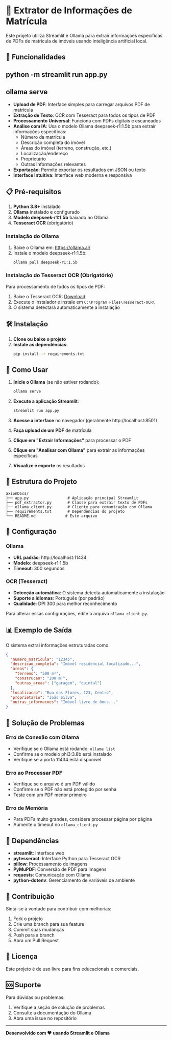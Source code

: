 # 📄 Extrator de Informações de Matrícula

Este projeto utiliza Streamlit e Ollama para extrair informações específicas de PDFs de matrícula de imóveis usando inteligência artificial local.

## 🚀 Funcionalidades

## python -m streamlit run app.py
## ollama serve

- **Upload de PDF**: Interface simples para carregar arquivos PDF de matrícula
- **Extração de Texto**: OCR com Tesseract para todos os tipos de PDF
- **Processamento Universal**: Funciona com PDFs digitais e escaneados
- **Análise com IA**: Usa o modelo Ollama deepseek-r1:1.5b para extrair informações específicas:
  - Número da matrícula
  - Descrição completa do imóvel
  - Áreas do imóvel (terreno, construção, etc.)
  - Localização/endereço
  - Proprietário
  - Outras informações relevantes
- **Exportação**: Permite exportar os resultados em JSON ou texto
- **Interface Intuitiva**: Interface web moderna e responsiva

## 📋 Pré-requisitos

1. **Python 3.8+** instalado
2. **Ollama** instalado e configurado
3. **Modelo deepseek-r1:1.5b** baixado no Ollama
4. **Tesseract OCR** (obrigatório)

### Instalação do Ollama

1. Baixe o Ollama em: https://ollama.ai/
2. Instale o modelo deepseek-r1:1.5b:
   ```bash
   ollama pull deepseek-r1:1.5b
   ```

### Instalação do Tesseract OCR (Obrigatório)

Para processamento de todos os tipos de PDF:

1. Baixe o Tesseract OCR: [Download](https://github.com/UB-Mannheim/tesseract/wiki)
2. Execute o instalador e instale em `C:\Program Files\Tesseract-OCR\`
3. O sistema detectará automaticamente a instalação

## 🛠️ Instalação

1. **Clone ou baixe o projeto**
2. **Instale as dependências**:
   ```bash
   pip install -r requirements.txt
   ```

## 🚀 Como Usar

1. **Inicie o Ollama** (se não estiver rodando):
   ```bash
   ollama serve
   ```

2. **Execute a aplicação Streamlit**:
   ```bash
   streamlit run app.py
   ```

3. **Acesse a interface** no navegador (geralmente http://localhost:8501)

4. **Faça upload de um PDF** de matrícula

5. **Clique em "Extrair Informações"** para processar o PDF

6. **Clique em "Analisar com Ollama"** para extrair as informações específicas

7. **Visualize e exporte** os resultados

## 📁 Estrutura do Projeto

```
axionDocs/
├── app.py                 # Aplicação principal Streamlit
├── pdf_extractor.py       # Classe para extrair texto de PDFs
├── ollama_client.py       # Cliente para comunicação com Ollama
├── requirements.txt       # Dependências do projeto
└── README.md             # Este arquivo
```

## 🔧 Configuração

### Ollama
- **URL padrão**: http://localhost:11434
- **Modelo**: deepseek-r1:1.5b
- **Timeout**: 300 segundos

### OCR (Tesseract)
- **Detecção automática**: O sistema detecta automaticamente a instalação
- **Suporte a idiomas**: Português (por padrão)
- **Qualidade**: DPI 300 para melhor reconhecimento

Para alterar essas configurações, edite o arquivo `ollama_client.py`.

## 📊 Exemplo de Saída

O sistema extrai informações estruturadas como:

```json
{
  "numero_matricula": "12345",
  "descricao_completa": "Imóvel residencial localizado...",
  "areas": {
    "terreno": "500 m²",
    "construcao": "200 m²",
    "outras_areas": ["garagem", "quintal"]
  },
  "localizacao": "Rua das Flores, 123, Centro",
  "proprietario": "João Silva",
  "outras_informacoes": "Imóvel livre de ônus..."
}
```

## 🐛 Solução de Problemas

### Erro de Conexão com Ollama
- Verifique se o Ollama está rodando: `ollama list`
- Confirme se o modelo phi3:3.8b está instalado
- Verifique se a porta 11434 está disponível

### Erro ao Processar PDF
- Verifique se o arquivo é um PDF válido
- Confirme se o PDF não está protegido por senha
- Teste com um PDF menor primeiro

### Erro de Memória
- Para PDFs muito grandes, considere processar página por página
- Aumente o timeout no `ollama_client.py`

## 📝 Dependências

- **streamlit**: Interface web
- **pytesseract**: Interface Python para Tesseract OCR
- **pillow**: Processamento de imagens
- **PyMuPDF**: Conversão de PDF para imagens
- **requests**: Comunicação com Ollama
- **python-dotenv**: Gerenciamento de variáveis de ambiente

## 🤝 Contribuição

Sinta-se à vontade para contribuir com melhorias:
1. Fork o projeto
2. Crie uma branch para sua feature
3. Commit suas mudanças
4. Push para a branch
5. Abra um Pull Request

## 📄 Licença

Este projeto é de uso livre para fins educacionais e comerciais.

## 🆘 Suporte

Para dúvidas ou problemas:
1. Verifique a seção de solução de problemas
2. Consulte a documentação do Ollama
3. Abra uma issue no repositório

---

**Desenvolvido com ❤️ usando Streamlit e Ollama**
